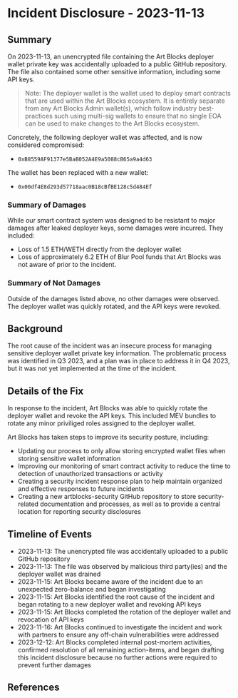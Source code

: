 # Incident Disclosure - 2023-11-13

## Summary

On 2023-11-13, an unencrypted file containing the Art Blocks deployer wallet private key was accidentally uploaded to a public GitHub repository. The file also contained some other sensitive information, including some API keys.

> Note: The deployer wallet is the wallet used to deploy smart contracts that are used within the Art Blocks ecosystem. It is entirely separate from any Art Blocks Admin wallet(s), which follow industry best-practices such using multi-sig wallets to ensure that no single EOA can be used to make changes to the Art Blocks ecosystem.

Concretely, the following deployer wallet was affected, and is now considered compromised:

- `0xB8559AF91377e5BaB052A4E9a5088cB65a9a4d63`

The wallet has been replaced with a new wallet:

- `0x00df4E8d293d57718aac0B18cBfBE128c5d484Ef`

### Summary of Damages

While our smart contract system was designed to be resistant to major damages after leaked deployer keys, some damages were incurred. They included:

- Loss of 1.5 ETH/WETH directly from the deployer wallet
- Loss of approximately 6.2 ETH of Blur Pool funds that Art Blocks was not aware of prior to the incident.

### Summary of Not Damages

Outside of the damages listed above, no other damages were observed. The deployer wallet was quickly rotated, and the API keys were revoked.

## Background

The root cause of the incident was an insecure process for managing sensitive deployer wallet private key information. The problematic process was identified in Q3 2023, and a plan was in place to address it in Q4 2023, but it was not yet implemented at the time of the incident.

## Details of the Fix

In response to the incident, Art Blocks was able to quickly rotate the deployer wallet and revoke the API keys. This included MEV bundles to rotate any minor priviliged roles assigned to the deployer wallet.

Art Blocks has taken steps to improve its security posture, including:

- Updating our process to only allow storing encrypted wallet files when storing sensitive wallet information
- Improving our monitoring of smart contract activity to reduce the time to detection of unauthorized transactions or activity
- Creating a security incident response plan to help maintain organized and effective responses to future incidents
- Creating a new artblocks-security GitHub repository to store security-related documentation and processes, as well as to provide a central location for reporting security disclosures

## Timeline of Events

- 2023-11-13: The unencrypted file was accidentally uploaded to a public GitHub repository
- 2023-11-13: The file was observed by malicious third party(ies) and the deployer wallet was drained
- 2023-11-15: Art Blocks became aware of the incident due to an unexpected zero-balance and began investigating
- 2023-11-15: Art Blocks identified the root cause of the incident and began rotating to a new deployer wallet and revoking API keys
- 2023-11-15: Art Blocks completed the rotation of the deployer wallet and revocation of API keys
- 2023-11-16: Art Blocks continued to investigate the incident and work with partners to ensure any off-chain vulnerabilities were addressed
- 2023-12-12: Art Blocks completed internal post-mortem activities, confirmed resolution of all remaining action-items, and began drafting this incident disclosure because no further actions were required to prevent further damages

## References

